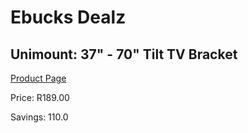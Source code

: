 
# Ebucks Dealz
## Unimount: 37" - 70" Tilt TV Bracket
[Product Page](https://www.ebucks.com/web/shop/productSelected.do?prodId=1193374038&catId=365589006)

Price: R189.00

Savings: 110.0


	